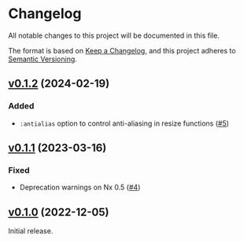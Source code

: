 # Changelog

All notable changes to this project will be documented in this file.

The format is based on [Keep a Changelog](https://keepachangelog.com/en/1.0.0/),
and this project adheres to [Semantic Versioning](https://semver.org/spec/v2.0.0.html).

## [v0.1.2](https://github.com/elixir-nx/nx_image/tree/v0.1.2) (2024-02-19)

### Added

* `:antialias` option to control anti-aliasing in resize functions ([#5](https://github.com/elixir-nx/nx_image/pull/5))

## [v0.1.1](https://github.com/elixir-nx/nx_image/tree/v0.1.1) (2023-03-16)

### Fixed

* Deprecation warnings on Nx 0.5 ([#4](https://github.com/elixir-nx/nx_image/pull/4))

## [v0.1.0](https://github.com/elixir-nx/nx_image/tree/v0.1.0) (2022-12-05)

Initial release.
